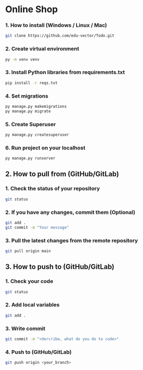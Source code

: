 # Online Shop

### 1. How to install (Windows / Linux / Mac)

```bash
git clone https://github.com/edu-vector/Todo.git
```

### 2. Create virtual environment

```bash
py -m venv venv
```

### 3. Install Python libraries from requirements.txt
```bash
pip install -r reqs.txt
```

### 4. Set migrations
```bash
py manage.py makemigrations
py manage.py migrate
```

### 5. Create Superuser
```bash
py manage.py createsuperuser
```

### 6. Run project on your localhost
```bash
py manage.py runserver
```

## 2. How to pull from (GitHub/GitLab)

### 1. Check the status of your repository
```bash
git status
```

### 2. If you have any changes, commit them (Optional)
```bash
git add .
git commit -m "Your message"
```

### 3. Pull the latest changes from the remote repository
```bash
git pull origin main
```

## 3. How to push to (GitHub/GitLab)

### 1. Check your code
```bash
git status
```

### 2. Add local variables
```bash
git add .
```

### 3. Write commit
```bash
git commit -m "<dercribe, what do you do to code>"
```

### 4. Push to (GitHub/GitLab)
```bash
git push origin <your_branch>
```
